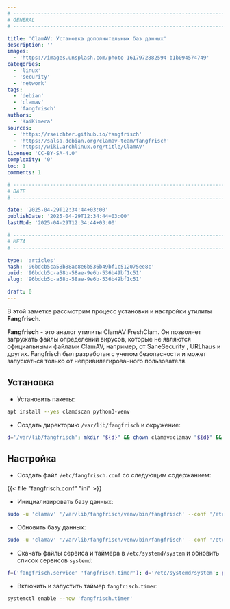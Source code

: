 ```yaml
---
# -------------------------------------------------------------------------------------------------------------------- #
# GENERAL
# -------------------------------------------------------------------------------------------------------------------- #

title: 'ClamAV: Установка дополнительных баз данных'
description: ''
images:
  - 'https://images.unsplash.com/photo-1617972882594-b1b094574749'
categories:
  - 'linux'
  - 'security'
  - 'network'
tags:
  - 'debian'
  - 'clamav'
  - 'fangfrisch'
authors:
  - 'KaiKimera'
sources:
  - 'https://rseichter.github.io/fangfrisch'
  - 'https://salsa.debian.org/clamav-team/fangfrisch'
  - 'https://wiki.archlinux.org/title/ClamAV'
license: 'CC-BY-SA-4.0'
complexity: '0'
toc: 1
comments: 1

# -------------------------------------------------------------------------------------------------------------------- #
# DATE
# -------------------------------------------------------------------------------------------------------------------- #

date: '2025-04-29T12:34:44+03:00'
publishDate: '2025-04-29T12:34:44+03:00'
lastMod: '2025-04-29T12:34:44+03:00'

# -------------------------------------------------------------------------------------------------------------------- #
# META
# -------------------------------------------------------------------------------------------------------------------- #

type: 'articles'
hash: '96bdcb5ca58b88ae8e6b536b49bf1c512075ee8c'
uuid: '96bdcb5c-a58b-58ae-9e6b-536b49bf1c51'
slug: '96bdcb5c-a58b-58ae-9e6b-536b49bf1c51'

draft: 0
---
```


В этой заметке рассмотрим процесс установки и настройки утилиты **Fangfrisch**.

<!--more-->

**Fangfrisch** - это аналог утилиты ClamAV FreshClam. Он позволяет загружать файлы определений вирусов, которые не являются официальными файлами ClamAV, например, от SaneSecurity , URLhaus и других. Fangfrisch был разработан с учетом безопасности и может запускаться только от непривилегированного пользователя.

## Установка

- Установить пакеты:

```bash
apt install --yes clamdscan python3-venv
```

- Создать директорию `/var/lib/fangfrisch` и окружение:

```bash
d='/var/lib/fangfrisch'; mkdir "${d}" && chown clamav:clamav "${d}" && cd "${d}" && python3 -m 'venv' 'venv' && source 'venv/bin/activate' && pip install fangfrisch
```

## Настройка

- Создать файл `/etc/fangfrisch.conf` со следующим содержанием:

{{< file "fangfrisch.conf" "ini" >}}

- Инициализировать базу данных:

```bash
sudo -u 'clamav' '/var/lib/fangfrisch/venv/bin/fangfrisch' --conf '/etc/fangfrisch.conf' initdb
```

- Обновить базу данных:

```bash
sudo -u 'clamav' '/var/lib/fangfrisch/venv/bin/fangfrisch' --conf '/etc/fangfrisch.conf' refresh
```

- Скачать файлы сервиса и таймера в `/etc/systemd/system` и обновить список сервисов `systemd`:

```bash
f=('fangfrisch.service' 'fangfrisch.timer'); d='/etc/systemd/system'; p='https://lib.onl/ru/2025/04/96bdcb5c-a58b-58ae-9e6b-536b49bf1c51'; for i in "${f[@]}"; do curl -fsSLo "${d}/${i}" "${p}/${i}"; done; systemctl daemon-reload
```

- Включить и запустить таймер `fangfrisch.timer`:

```bash
systemctl enable --now 'fangfrisch.timer'
```
